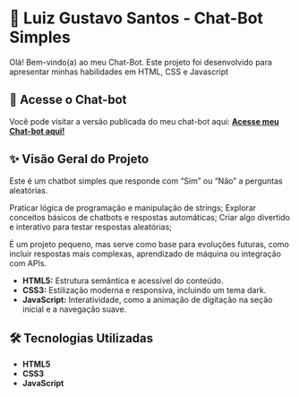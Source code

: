# 🚀 Luiz Gustavo Santos - Chat-Bot Simples

Olá! Bem-vindo(a) ao meu Chat-Bot. Este projeto foi desenvolvido para apresentar minhas habilidades em HTML, CSS e Javascript

## 🔗 Acesse o Chat-bot

Você pode visitar a versão publicada do meu chat-bot aqui:
[**Acesse meu Chat-bot aqui!**](https://gustavodevv.github.io/chatbot/)

## ✨ Visão Geral do Projeto

Este é um chatbot simples que responde com “Sim” ou “Não” a perguntas aleatórias.

Praticar lógica de programação e manipulação de strings;
Explorar conceitos básicos de chatbots e respostas automáticas;
Criar algo divertido e interativo para testar respostas aleatórias;

É um projeto pequeno, mas serve como base para evoluções futuras, como incluir respostas mais complexas, aprendizado de máquina ou integração com APIs.

* **HTML5:** Estrutura semântica e acessível do conteúdo.
* **CSS3:** Estilização moderna e responsiva, incluindo um tema dark.
* **JavaScript:** Interatividade, como a animação de digitação na seção inicial e a navegação suave.

## 🛠️ Tecnologias Utilizadas

* **HTML5**
* **CSS3**
* **JavaScript**
